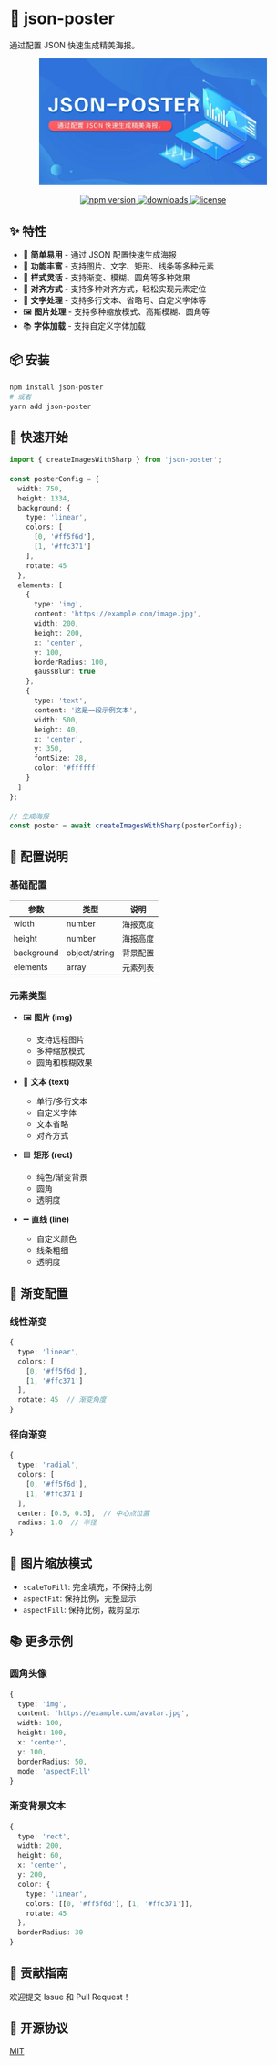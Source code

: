 # 🎨 json-poster

通过配置 JSON 快速生成精美海报。

<p align="center">
  <img src="./src/img/banner.jpg" alt="json-poster banner" width="400"/>
</p>

<p align="center">
  <a href="https://www.npmjs.com/package/json-poster">
    <img src="https://img.shields.io/npm/v/json-poster.svg" alt="npm version">
  </a>
  <a href="https://www.npmjs.com/package/json-poster">
    <img src="https://img.shields.io/npm/dm/json-poster.svg" alt="downloads">
  </a>
  <a href="https://github.com/panxuesen/json-poster/blob/main/LICENSE">
    <img src="https://img.shields.io/npm/l/json-poster.svg" alt="license">
  </a>
</p>

## ✨ 特性

- 🚀 **简单易用** - 通过 JSON 配置快速生成海报
- 🎯 **功能丰富** - 支持图片、文字、矩形、线条等多种元素
- 🎨 **样式灵活** - 支持渐变、模糊、圆角等多种效果
- 📏 **对齐方式** - 支持多种对齐方式，轻松实现元素定位
- 📝 **文字处理** - 支持多行文本、省略号、自定义字体等
- 🖼️ **图片处理** - 支持多种缩放模式、高斯模糊、圆角等
- 📚 **字体加载** - 支持自定义字体加载

## 📦 安装

```bash
npm install json-poster
# 或者
yarn add json-poster
```

## 🚀 快速开始

```typescript
import { createImagesWithSharp } from 'json-poster';

const posterConfig = {
  width: 750,
  height: 1334,
  background: {
    type: 'linear',
    colors: [
      [0, '#ff5f6d'],
      [1, '#ffc371']
    ],
    rotate: 45
  },
  elements: [
    {
      type: 'img',
      content: 'https://example.com/image.jpg',
      width: 200,
      height: 200,
      x: 'center',
      y: 100,
      borderRadius: 100,
      gaussBlur: true
    },
    {
      type: 'text',
      content: '这是一段示例文本',
      width: 500,
      height: 40,
      x: 'center',
      y: 350,
      fontSize: 28,
      color: '#ffffff'
    }
  ]
};

// 生成海报
const poster = await createImagesWithSharp(posterConfig);
```

## 📖 配置说明

### 基础配置

| 参数 | 类型 | 说明 |
|------|------|------|
| width | number | 海报宽度 |
| height | number | 海报高度 |
| background | object/string | 背景配置 |
| elements | array | 元素列表 |

### 元素类型

- 🖼️ **图片 (img)**
  - 支持远程图片
  - 多种缩放模式
  - 圆角和模糊效果

- 📝 **文本 (text)**
  - 单行/多行文本
  - 自定义字体
  - 文本省略
  - 对齐方式

- 🟦 **矩形 (rect)**
  - 纯色/渐变背景
  - 圆角
  - 透明度

- ➖ **直线 (line)**
  - 自定义颜色
  - 线条粗细
  - 透明度

## 🌈 渐变配置

### 线性渐变

```typescript
{
  type: 'linear',
  colors: [
    [0, '#ff5f6d'],
    [1, '#ffc371']
  ],
  rotate: 45  // 渐变角度
}
```

### 径向渐变

```typescript
{
  type: 'radial',
  colors: [
    [0, '#ff5f6d'],
    [1, '#ffc371']
  ],
  center: [0.5, 0.5],  // 中心点位置
  radius: 1.0  // 半径
}
```

## 🎯 图片缩放模式

- `scaleToFill`: 完全填充，不保持比例
- `aspectFit`: 保持比例，完整显示
- `aspectFill`: 保持比例，裁剪显示

## 📚 更多示例

### 圆角头像

```typescript
{
  type: 'img',
  content: 'https://example.com/avatar.jpg',
  width: 100,
  height: 100,
  x: 'center',
  y: 100,
  borderRadius: 50,
  mode: 'aspectFill'
}
```

### 渐变背景文本

```typescript
{
  type: 'rect',
  width: 200,
  height: 60,
  x: 'center',
  y: 200,
  color: {
    type: 'linear',
    colors: [[0, '#ff5f6d'], [1, '#ffc371']],
    rotate: 45
  },
  borderRadius: 30
}
```

## 🤝 贡献指南

欢迎提交 Issue 和 Pull Request！

## 📄 开源协议

[MIT](LICENSE)
